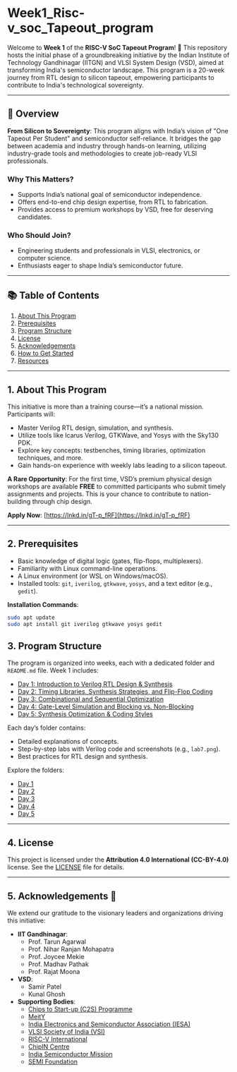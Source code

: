 # Week1_Risc-v_soc_Tapeout_program

Welcome to **Week 1** of the **RISC-V SoC Tapeout Program**! 🌟 This repository hosts the initial phase of a groundbreaking initiative by the Indian Institute of Technology Gandhinagar (IITGN) and VLSI System Design (VSD), aimed at transforming India's semiconductor landscape. This program is a 20-week journey from RTL design to silicon tapeout, empowering participants to contribute to India's technological sovereignty.

---

## 📜 Overview
**From Silicon to Sovereignty**: This program aligns with India’s vision of "One Tapeout Per Student" and semiconductor self-reliance. It bridges the gap between academia and industry through hands-on learning, utilizing industry-grade tools and methodologies to create job-ready VLSI professionals.

### Why This Matters?
- Supports India’s national goal of semiconductor independence.
- Offers end-to-end chip design expertise, from RTL to fabrication.
- Provides access to premium workshops by VSD, free for deserving candidates.

### Who Should Join?
- Engineering students and professionals in VLSI, electronics, or computer science.
- Enthusiasts eager to shape India’s semiconductor future.

---

## 📚 Table of Contents
1. [About This Program](#about-this-program)
2. [Prerequisites](#prerequisites)
3. [Program Structure](#program-structure)
4. [License](#license)
5. [Acknowledgements](#acknowledgements)
6. [How to Get Started](#how-to-get-started)
7. [Resources](#resources)

---

## 1. About This Program
This initiative is more than a training course—it’s a national mission. Participants will:
- Master Verilog RTL design, simulation, and synthesis.
- Utilize tools like Icarus Verilog, GTKWave, and Yosys with the Sky130 PDK.
- Explore key concepts: testbenches, timing libraries, optimization techniques, and more.
- Gain hands-on experience with weekly labs leading to a silicon tapeout.

**A Rare Opportunity**: For the first time, VSD’s premium physical design workshops are available **FREE** to committed participants who submit timely assignments and projects. This is your chance to contribute to nation-building through chip design.

**Apply Now**: [https://lnkd.in/gT-p_fRF](https://lnkd.in/gT-p_fRF)

---

## 2. Prerequisites
- Basic knowledge of digital logic (gates, flip-flops, multiplexers).
- Familiarity with Linux command-line operations.
- A Linux environment (or WSL on Windows/macOS).
- Installed tools: `git`, `iverilog`, `gtkwave`, `yosys`, and a text editor (e.g., `gedit`).

**Installation Commands**:
```bash
sudo apt update
sudo apt install git iverilog gtkwave yosys gedit
```

## 3. Program Structure
The program is organized into weeks, each with a dedicated folder and `README.md` file. Week 1 includes:

- [Day 1: Introduction to Verilog RTL Design & Synthesis](#day-1-introduction-to-verilog-rtl-design--synthesis)
- [Day 2: Timing Libraries, Synthesis Strategies, and Flip-Flop Coding](#day-2-timing-libraries-synthesis-strategies-and-flip-flop-coding)
- [Day 3: Combinational and Sequential Optimization](#day-3-combinational-and-sequential-optimization)
- [Day 4: Gate-Level Simulation and Blocking vs. Non-Blocking](#day-4-gate-level-simulation-and-blocking-vs-non-blocking)
- [Day 5: Synthesis Optimization & Coding Styles](#day-5-synthesis-optimization--coding-styles)

Each day’s folder contains:
- Detailed explanations of concepts.
- Step-by-step labs with Verilog code and screenshots (e.g., `lab7.png`).
- Best practices for RTL design and synthesis.

Explore the folders:
- [Day 1](Week1/Day1/Readme.md)
- [Day 2](Week1/Day2)
- [Day 3](Week1/Day3)
- [Day 4](Week1/Day4)
- [Day 5](Week1/Day5)

---

## 4. License
This project is licensed under the **Attribution 4.0 International (CC-BY-4.0)** license. See the [LICENSE](LICENSE) file for details.

---

## 5. Acknowledgements 👑
We extend our gratitude to the visionary leaders and organizations driving this initiative:

- **IIT Gandhinagar**: 
  - Prof. Tarun Agarwal
  - Prof. Nihar Ranjan Mohapatra
  - Prof. Joycee Mekie
  - Prof. Madhav Pathak
  - Prof. Rajat Moona
- **VSD**: 
  - Samir Patel
  - Kunal Ghosh
- **Supporting Bodies**: 
  - [Chips to Start-up (C2S) Programme](https://www.chipstostartup.com/)
  - [MeitY](https://www.meity.gov.in/)
  - [India Electronics and Semiconductor Association (IESA)](https://www.iesaindia.org/)
  - [VLSI Society of India (VSI)](https://www.vsi.org.in/)
  - [RISC-V International](https://riscv.org/)
  - [ChipIN Centre](https://www.chipincentre.org/)
  - [India Semiconductor Mission](https://www.indiasemiconductormission.in/)
  - [SEMI Foundation](https://www.semi.org/en/foundation)
